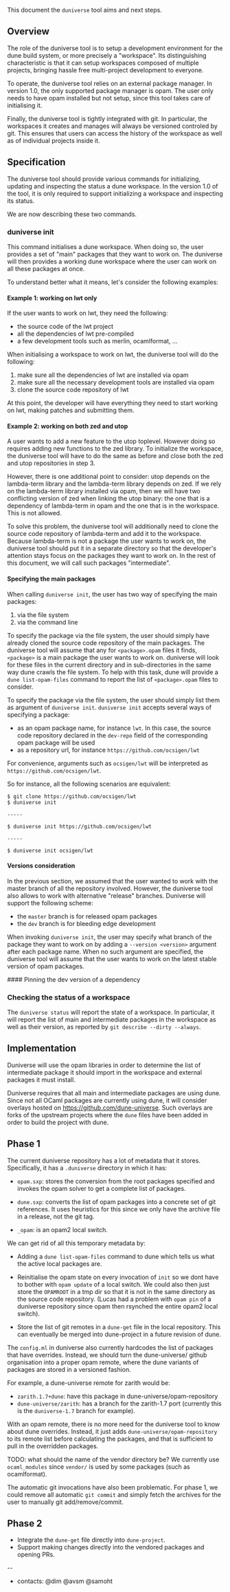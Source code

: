 This document the `duniverse` tool aims and next steps.

Overview
--------

The role of the duniverse tool is to setup a development environment for
the dune build system, or more precisely a "workspace". Its
distinguishing characteristic is that it can setup workspaces composed
of multiple projects, bringing hassle free multi-project development
to everyone.

To operate, the duniverse tool relies on an external package
manager. In version 1.0, the only supported package manager is
opam.  The user only needs to have opam installed but not setup,
since this tool takes care of initialising it.

Finally, the duniverse tool is tightly integrated with git. In
particular, the workspaces it creates and manages will always be
versioned controled by git. This ensures that users can access the
history of the workspace as well as of individual projects inside it.

Specification
-------------

The duniverse tool should provide various commands for initializing,
updating and inspecting the status a dune workspace. In the version
1.0 of the tool, it is only required to support initializing a
workspace and inspecting its status.

We are now describing these two commands.

### duniverse init

This command initialises a dune workspace. When doing so, the user
provides a set of "main" packages that they want to work on. The
duniverse will then provides a working dune workspace where the user
can work on all these packages at once.

To understand better what it means, let's consider the following
examples:

#### Example 1: working on lwt only

If the user wants to work on lwt, they need the following:

- the source code of the lwt project
- all the dependencies of lwt pre-compiled
- a few development tools such as merlin, ocamlformat, ...

When initialising a workspace to work on lwt, the duniverse tool will
do the following:

1. make sure all the dependencies of lwt are installed via opam
2. make sure all the necessary development tools are installed via opam
3. clone the source code repository of lwt

At this point, the developer will have everything they need to start
working on lwt, making patches and submitting them.

#### Example 2: working on both zed and utop

A user wants to add a new feature to the utop toplevel. However doing
so requires adding new functions to the zed library. To initialize the
workspace, the duniverse tool will have to do the same as before and
close both the zed and utop repositories in step 3.

However, there is one additional point to consider: utop depends on
the lambda-term library and the lambda-term library depends on zed. If
we rely on the lambda-term library installed via opam, then we will
have two conflicting version of zed when linking the utop binary: the
one that is a dependency of lambda-term in opam and the one that is in
the workspace. This is not allowed.

To solve this problem, the duniverse tool will additionally need to
clone the source code repository of lambda-term and add it to the
workspace. Because lambda-term is not a package the user wants to work
on, the duniverse tool should put it in a separate directory so that
the developer's attention stays focus on the packages they want to
work on. In the rest of this document, we will call such packages
"intermediate".

#### Specifying the main packages

When calling `duniverse init`, the user has two way of specifying the
main packages:

1. via the file system
2. via the command line

To specify the package via the file system, the user should simply
have already cloned the source code repository of the main
packages. The duniverse tool will assume that any for `<package>.opam`
files it finds, `<package>` is a main package the user wants to work
on. duniverse will look for these files in the current directory and
in sub-directories in the same way dune crawls the file system. To
help with this task, dune will provide a `dune list-opam-files`
command to report the list of `<package>.opam` files to consider.

To specify the package via the file system, the user should simply
list them as argument of `duniverse init`. `duniverse init` accepts
several ways of specifying a package:

- as an opam package name, for instance `lwt`. In this case, the
  source code repository declared in the `dev-repo` field of the
  corresponding opam package will be used
- as a repository url, for instance `https://github.com/ocsigen/lwt`

For convenience, arguments such as `ocsigen/lwt` will be interpreted
as `https://github.com/ocsigen/lwt`.

So for instance, all the following scenarios are equivalent:

```
$ git clone https://github.com/ocsigen/lwt
$ duniverse init

-----

$ duniverse init https://github.com/ocsigen/lwt

-----

$ duniverse init ocsigen/lwt
```

#### Versions consideration

In the previous section, we assumed that the user wanted to work with
the master branch of all the repository involved. However, the
duniverse tool also allows to work with alternative "release"
branches. Duniverse will support the following scheme:

- the `master` branch is for released opam packages
- the `dev` branch is for bleeding edge development

When invoking `duniverse init`, the user may specify what branch of
the package they want to work on by adding a `--version <version>`
argument after each package name. When no such argument are specified,
the duniverse tool will assume that the user wants to work on the
latest stable version of opam packages.

#### Pinning the dev version of a dependency


### Checking the status of a workspace

The `duniverse status` will report the state of a workspace. In
particular, it will report the list of main and intermediate packages
in the workspace as well as their version, as reported by `git
describe --dirty --always`.

Implementation
--------------

Duniverse will use the opam libraries in order to determine the list
of intermediate package it should import in the workspace and external
packages it must install.

Duniverse requires that all main and intermediate packages are using
dune. Since not all OCaml packages are currently using dune, it will
consider overlays hosted on https://github.com/dune-universe. Such overlays
are forks of the upstream projects where the `dune` files have been
added in order to build the project with dune.

## Phase 1

The current duniverse repository has a lot of metadata that it stores.
Specifically, it has a `.duniverse` directory in which it has:

- `opam.sxp`: stores the conversion from the root packages specified
  and invokes the opam solver to get a complete list of packages.

- `dune.sxp`: converts the list of opam packages into a concrete set
  of git references. It uses heuristics for this since we only have
  the archive file in a release, not the git tag.

- `_opam`: is an opam2 local switch.

We can get rid of all this temporary metadata by:

- Adding a `dune list-opam-files` command to dune which tells us what the
  active local packages are.

- Reinitialise the opam state on every invocation of `init` so we dont
  have to bother with `opam update` of a local switch.  We could also
  then just store the `OPAMROOT` in a tmp dir so that it is not in the
  same directory as the source code repository. (Lucas had a problem
  with `opam pin` of a duniverse repository since opam then rsynched
  the entire opam2 local switch).

- Store the list of git remotes in a `dune-get` file in the local
  repository.  This can eventually be merged into dune-project in a
  future revision of dune.

The `config.ml` in duniverse also currently hardcodes the list of
packages that have overrides.  Instead, we should turn the
dune-universe/ github organisation into a proper opam remote, where
the dune variants of packages are stored in a versioned fashion.

For example, a dune-universe remote for zarith would be:

- `zarith.1.7+dune`: have this package in dune-universe/opam-repository
- `dune-universe/zarith`: has a branch for the zarith-1.7 port (currently
  this is the `duniverse-1.7` branch for example).

With an opam remote, there is no more need for the duniverse tool to know about
dune overrides.  Instead, it just adds `dune-universe/opam-repository` to its
remote list before calculating the packages, and that is sufficient to pull in
the overridden packages.

TODO: what should the name of the vendor directory be? We currently use
`ocaml_modules` since `vendor/` is used by some packages (such as ocamlformat).

The automatic git invocations have also been problematic.  For phase 1,
we could remove all automatic `git commit` and simply fetch the archives
for the user to manually git add/remove/commit.

## Phase 2

- Integrate the `dune-get` file directly into `dune-project`.
- Support making changes directly into the vendored packages and opening PRs.

--
- contacts: @dim @avsm @samoht
